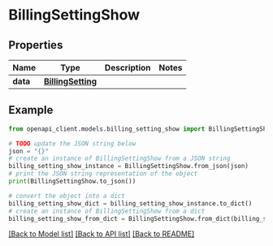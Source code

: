 # BillingSettingShow


## Properties

Name | Type | Description | Notes
------------ | ------------- | ------------- | -------------
**data** | [**BillingSetting**](BillingSetting.md) |  | 

## Example

```python
from openapi_client.models.billing_setting_show import BillingSettingShow

# TODO update the JSON string below
json = "{}"
# create an instance of BillingSettingShow from a JSON string
billing_setting_show_instance = BillingSettingShow.from_json(json)
# print the JSON string representation of the object
print(BillingSettingShow.to_json())

# convert the object into a dict
billing_setting_show_dict = billing_setting_show_instance.to_dict()
# create an instance of BillingSettingShow from a dict
billing_setting_show_from_dict = BillingSettingShow.from_dict(billing_setting_show_dict)
```
[[Back to Model list]](../README.md#documentation-for-models) [[Back to API list]](../README.md#documentation-for-api-endpoints) [[Back to README]](../README.md)


